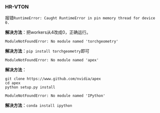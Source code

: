 ### HR-VTON

报错`RuntimeError: Caught RuntimeError in pin memory thread for device 0.`

**解决方法**：把workers从4改成0，正确运行。

`ModuleNotFoundError: No module named 'torchgeometry'`

**解决方法**：`pip install torchgeometry`即可

`ModuleNotFoundError: No module named 'apex'`

**解决方法**：

```
git clone https://www.github.com/nvidia/apex
cd apex
python setup.py install
```

`ModuleNotFoundError: No module named 'IPython'`

**解决方法**：`conda install ipython`